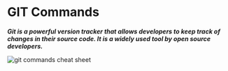 # GIT Commands

***Git is a powerful version tracker that allows developers to keep track of changes in their source code. It is a widely used tool by open source developers.***


![git commands cheat sheet](https://samarasingheblogs.files.wordpress.com/2018/04/git-cheat-sheet.png?w=1086.png)

